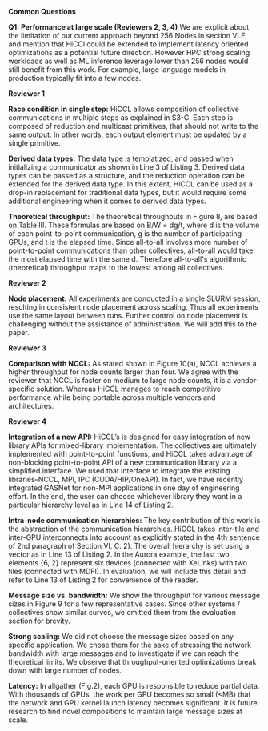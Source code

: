 **Common Questions**

**Q1: Performance at large scale (Reviewers 2, 3, 4)** 
We are explicit about the limitation of our current approach beyond 256 Nodes in section VI.E, and mention that HiCCl could be extended to implement latency oriented optimizations as a potential future direction. However HPC strong scaling workloads as well as ML inference leverage lower than 256 nodes would still benefit from this work. For example, large language models in production typically fit into a few nodes.

**Reviewer 1**

**Race condition in single step:**
HiCCL allows composition of collective communications in multiple steps as explained in S3-C. Each step is composed of reduction and multicast primitives, that should not write to the same output. In other words, each output element must be updated by a single primitive.

**Derived data types:**
The data type is templatized, and passed when initializing a communicator as shown in Line 3 of Listing 3. Derived data types can be passed as a structure, and the reduction operation can be extended for the derived data type. In this extent, HiCCL can be used as a drop-in replacement for traditional data types, but it would require some additional engineering when it comes to derived data types.

**Theoretical throughput:**
The theoretical throughputs in Figure 8, are based on Table III. These formulas are based on B/W = dg/t, where d is the volume of each point-to-point communication, g is the number of participating GPUs, and t is the elapsed time. Since all-to-all involves more number of point-to-point communications than other collectives, all-to-all would take the most elapsed time with the same d. Therefore all-to-all's algorithmic (theoretical) throughput maps to the lowest among all collectives.

**Reviewer 2**

**Node placement:**
All experiments are conducted in a single SLURM session, resulting in consistent node placement across scaling. Thus all experiments use the same layout between runs. Further control on node placement is challenging without the assistance of administration. We will add this to the paper.

**Reviewer 3**

**Comparison with NCCL:**
As stated shown in Figure 10(a), NCCL achieves a higher throughput for node counts larger than four. We agree with the reviewer that NCCL is faster on medium to large node counts, it is a vendor-specific solution. Whereas HiCCL manages to reach competitive performance while being portable across multiple vendors and architectures. 

**Reviewer 4**

**Integration of a new API:**
HiCCL’s is designed for easy integration of new library APIs for mixed-library implementation. The collectives are ultimately implemented with point-to-point functions, and HiCCL takes advantage of non-blocking point-to-point API of a new communication library via a simplified interface. We used that interface to integrate the existing libraries–NCCL, MPI, IPC (CUDA/HIP/OneAPI). In fact, we have recently integrated GASNet for non-MPI applications in one day of engineering effort. In the end, the user can choose whichever library they want in a particular hierarchy level as in Line 14 of Listing 2.

**Intra-node communication hierarchies:**
The key contribution of this work is the abstraction of the communication hierarchies. HiCCL takes inter-tile and inter-GPU interconnects into account as explicitly stated in the 4th sentence of 2nd paragraph of Section VI. C. 2). The overall hierarchy is set using a vector as in Line 13 of Listing 2. In the Aurora example, the last two elements {6, 2} represent six devices (connected with XeLinks) with two tiles (connected with MDFI). In evaluation, we will include this detail and refer to Line 13 of Listing 2 for convenience of the reader.

**Message size vs. bandwidth:**
We show the throughput for various message sizes in Figure 9 for a few representative cases. Since other systems / collectives show similar curves, we omitted them from the evaluation section for brevity.

**Strong scaling:**
We did not choose the message sizes based on any specific application. We chose them for the sake of stressing the network bandwidth with large messages and to investigate if we can reach the theoretical limits. We observe that throughput-oriented optimizations break down with large number of nodes.

**Latency:**
In allgather (Fig.2), each GPU is responsible to reduce partial data. With thousands of GPUs, the work per GPU becomes so small (<MB) that the network and GPU kernel launch latency becomes significant. It is future research to find novel compositions to maintain large message sizes at scale.
